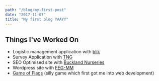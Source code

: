 ```yaml
---
path: "/blog/my-first-post"
date: "2017-11-07"
title: "My first blog YAAYY"
---
```


## Things I've Worked On
- Logistic management application with [blik](http://www.blik.io)
- Survey Application with [TNG](https://www.tngtech.com)
- SEO Optimised site with [Buckland Nurseries](https://www.bucklandnurseries.co.uk/)
- Wordpress site with [FEG-MM](https://www.feg-mm.de/)
- [Game of Flags](http://www.gameofflags.com/) (silly game which first got me into web development)